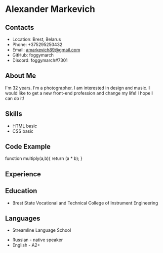 # Alexander Markevich

## Contacts

* Location: Brest, Belarus
* Phone: +375295250432
* Email: amarkevich89@gmail.com
* GitHub: foggymarch
* Discord: foggymarch#7301

## About Me

I'm 32 years. I'm a photographer. I am interested in design and music. I would like to get a new front-end profession and change my life! I hope I can do it!

## Skills

* HTML basic
* CSS basic

## Code Example

function multiply(a,b){
    return (a * b);
}

## Experience

## Education

* Brest State Vocational and Technical College of Instrument Engineering

## Languages

* Streamline Language School

+ Russian - native speaker
+ English - A2+

